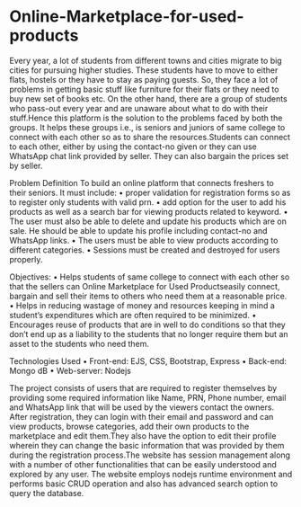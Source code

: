 # Online-Marketplace-for-used-products
Every year, a lot of students from different towns and cities migrate to big cities for pursuing higher studies. These students have to move to either flats, hostels or they have to stay as paying guests. So, they face a lot of problems in getting basic stuff like furniture for their flats or they need to buy new set of books etc. On the other hand, there are a group of students who pass-out every year and are unaware about what to do with their stuff.Hence this platform is the solution to the problems faced by both the groups. It helps these groups i.e., is seniors and juniors of same college to connect with each other so as to share the resources.Students can connect to each other, either by using the contact-no given or they can use WhatsApp chat link provided by seller. They can also bargain the prices set by seller.

Problem Definition
To build an online platform that connects freshers to their seniors.
It must include:
• proper validation for registration forms so as to register only students with valid prn.
• add option for the user to add his products as well as a search bar for viewing products related to keyword.
• The user must also be able to delete and update his products which are on sale. He should be able to update his profile including contact-no and WhatsApp links.
• The users must be able to view products according to different categories.
• Sessions must be created and destroyed for users properly.

Objectives:
• Helps students of same college to connect with each other so that the sellers can Online Marketplace for Used Productseasily connect, bargain and sell their items to others who need them at a reasonable price.
• Helps in reducing wastage of money and resources keeping in mind a student’s expenditures which are often required to be minimized.
• Encourages reuse of products that are in well to do conditions so that they don’t end up as a liability to the students that no longer require them but an asset to the students who need them.


Technologies Used
• Front-end: EJS, CSS, Bootstrap, Express
• Back-end: Mongo dB
• Web-server: Nodejs

The project consists of users that are required to register themselves by providing some required information like Name, PRN, Phone number, email and WhatsApp link that will be used by the viewers contact the owners. After registration, they can login with their email and password and can view products, browse categories, add their own products to the marketplace and edit them.They also have the option to edit their profile wherein they can change the basic information that was provided by them during the registration process.The website has session management along with a number of other functionalities that can be easily understood and explored by any user. The website employs nodejs runtime environment and performs basic CRUD operation and also has advanced search option to query the database.
